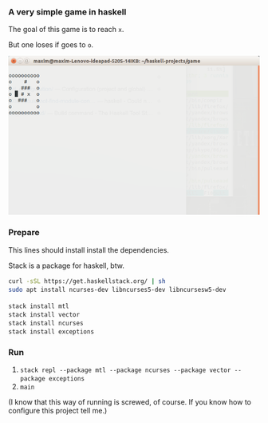 ### A very simple game in haskell

The goal of this game is to reach `x`.

But one loses if goes to `o`. 

![alt text](gameplay.png)

### Prepare

This lines should install install the dependencies.

Stack is a package for haskell, btw.  

```bash
curl -sSL https://get.haskellstack.org/ | sh
sudo apt install ncurses-dev libncurses5-dev libncursesw5-dev

stack install mtl
stack install vector
stack install ncurses
stack install exceptions
```

### Run
1. `stack repl --package mtl --package ncurses --package vector --package exceptions`
2. `main`

(I know that this way of running is screwed, of course. If you know how to configure this project tell me.)

